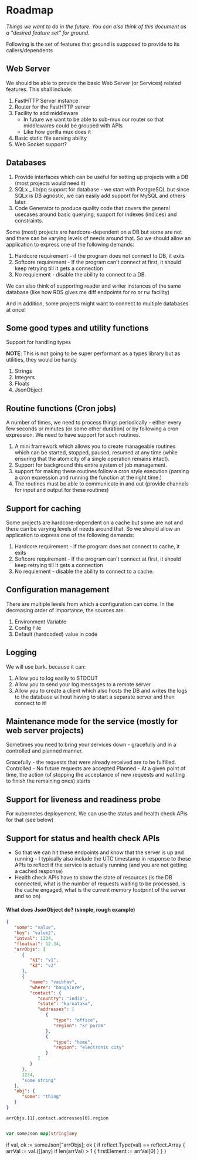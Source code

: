 # Roadmap

_Things we want to do in the future. You can also think of this document as a "desired feature set" for ground._

Following is the set of features that ground is supposed to provide to its callers/dependents

## Web Server

We should be able to provide the basic Web Server (or Services) related features. This shall include: 

1. FastHTTP Server instance
2. Router for the FastHTTP server
3. Facility to add middleware
   - In future we want to be able to sub-mux our router so that middlewares could be grouped with APIs
   - Like how gorilla mux does it
4. Basic static file serving ability
5. Web Socket support?

## Databases

1. Provide interfaces which can be useful for setting up projects with a DB (most projects would need it)
2. SQLx _ lib/pq support for database - we start with PostgreSQL but since SQLx is DB agnostic, we can easily add support for MySQL and others later.
3. Code Generator to produce quality code that covers the general usecases around basic querying; support for indexes (indices) and constraints.


Some (most) projects are hardcore-dependent on a DB but some are not and there can be varying levels of needs around that. So we should allow an application to express one of the following demands:

1. Hardcore requirement - if the program does not connect to DB, it exits
2. Softcore requirement - If the program can't connect at first, it should keep retrying till it gets a connection
3. No requiement - disable the ability to connect to a DB.

We can also think of supporting reader and writer instances of the same database (like how RDS gives me diff endpoints for ro or rw facility)

And in addition, some projects might want to connect to multiple databases at once!

## Some good types and utility functions

Support for handling types

**NOTE**: This is not going to be super performant as a types library but as utilities, they would be handy

1. Strings
2. Integers
3. Floats
4. JsonObject

## Routine functions (Cron jobs)

A number of times, we need to process things periodically - either every few seconds or minutes (or some other duration) or by following a cron expression. We need to have support for such routines. 

1. A mini framework which allows you to create manageable routines which can be started, stopped, paused, resumed at any time (while ensuring that the atomicity of a single operation remains intact). 
2. Support for background this entire system of job management. 
3. support for making these routines follow a cron style execution (parsing a cron expression and running the function at the right time.)
4. The routines must be able to communicate in and out (provide channels for input and output for these routines)

## Support for caching
Some projects are hardcore-dependent on a cache but some are not and there can be varying levels of needs around that. So we should allow an application to express one of the following demands:

1. Hardcore requirement - if the program does not connect to cache, it exits
2. Softcore requirement - If the program can't connect at first, it should keep retrying till it gets a connection
3. No requiement - disable the ability to connect to a cache.

## Configuration management
There are multiple levels from which a configuration can come. In the decreasing order of importance, the sources are: 

1. Environment Variable
2. Config File
3. Default (hardcoded) value in code

## Logging
We will use bark. because it can: 

1. Allow you to log easily to STDOUT
2. Allow you to send your log messages to a remote server
3. Allow you to create a client which also hosts the DB and writes the logs to the database without having to start a separate server and then connect to it!

## Maintenance mode for the service (mostly for web server projects)
Sometimes you need to bring your services down - gracefully and in a controlled and planned manner. 

Gracefully - the requests that were already received are to be fulfilled. 
Controlled - No future requests are accepted
Planned - At a given point of time, the action (of stopping the acceptance of new requests and watiting to finish the remaining ones) starts

## Support for liveness and readiness probe
For kubernetes deployement. We can use the status and health check APis for that (see below)

## Support for status and health check APIs
- So that we can hit these endpoints and know that the server is up and running - I typically also include the UTC timestamp in response to these APIs to reflect if the service is actually running (and you are not getting a cached response)
- Health check APIs have to show the state of resources (is the DB connected, what is the number of requests waiting to be processed, is the cache engaged, what is the current memory footprint of the server and so on)

#### What does JsonObject do? (simple, rough example)
```json
{
   "some": "value",
   "key": "value2",
   "intval": 1234,
   "floatval": 12.34,
   "arrObjs": [
      {
         "k1": "v1",
         "k2": "v2"
      },
      {
         "name": "vaibhav",
         "where": "bangalore",
         "contact": {
            "country": "india",
            "state": "karnataka",
            "addresses": [
               {
                  "type": "office",
                  "region": "kr puram"
               },
               {
                  "type": "home",
                  "region": "electronic city"
               }
            ]
         }
      },
      1234,
      "some string"
   ],
   "obj": {
      "some": "thing"
   }
}
```

`arrObjs.[1].contact.addresses[0].region`

```go

var someJson map[string]any
```
if val, ok := someJson["arrObjs]; ok {
   if reflect.Type(val) == reflect.Array {
      arrVal := val.([]any)
      if len(arrVal) > 1 {
         firstElement := arrVal[0]
      }
   }
}


